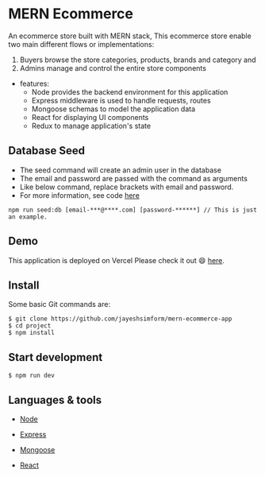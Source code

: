 # MERN Ecommerce
An ecommerce store built with MERN stack, This ecommerce store enable two main different flows or implementations:

1. Buyers browse the store categories, products, brands and category and 
2. Admins manage and control the entire store components 


* features:
  * Node provides the backend environment for this application
  * Express middleware is used to handle requests, routes
  * Mongoose schemas to model the application data
  * React for displaying UI components
  * Redux to manage application's state
 

 ## Database Seed
 * The seed command will create an admin user in the database
* The email and password are passed with the command as arguments
* Like below command, replace brackets with email and password. 
* For more information, see code [here](server/utils/seed.js)

```
npm run seed:db [email-***@****.com] [password-******] // This is just an example.
```


## Demo

This application is deployed on Vercel Please check it out :smile: [here](https://mern-ecommerce-app-client-gilt.vercel.app/).


## Install

Some basic Git commands are:

```
$ git clone https://github.com/jayeshsimform/mern-ecommerce-app
$ cd project
$ npm install
```

## Start development

```
$ npm run dev
```


## Languages & tools

- [Node](https://nodejs.org/en/)

- [Express](https://expressjs.com/)

- [Mongoose](https://mongoosejs.com/)

- [React](https://reactjs.org/)